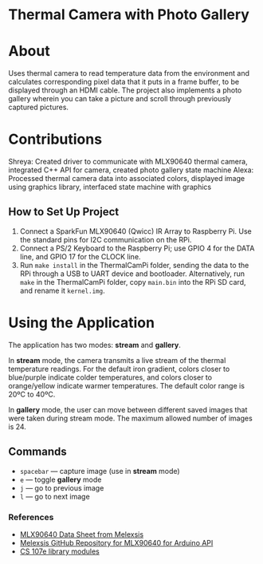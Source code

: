# Thermal Camera with Photo Gallery

# About
Uses thermal camera to read temperature data from the environment and calculates corresponding pixel data that it puts in a frame buffer, to be displayed through an HDMI cable.
The project also implements a photo gallery wherein you can take a picture and scroll through previously captured pictures.

# Contributions
Shreya: Created driver to communicate with MLX90640 thermal camera, integrated C++ API for camera, created photo gallery state machine
Alexa: Processed thermal camera data into associated colors, displayed image using graphics library, interfaced state machine with graphics

## How to Set Up Project
1. Connect a SparkFun MLX90640 (Qwicc) IR Array to Raspberry Pi. Use the standard pins for I2C communication on the RPi.
2. Connect a PS/2 Keyboard to the Raspberry Pi; use GPIO 4 for the DATA line, and GPIO 17 for the CLOCK line.
3. Run `make install` in the ThermalCamPi folder, sending the data to the RPi through a USB to UART device and bootloader. Alternatively, run `make` in the ThermalCamPi folder, copy `main.bin` into the RPi SD card, and rename it `kernel.img`.

# Using the Application
The application has two modes: **stream** and **gallery**.

In **stream** mode, the camera transmits a live stream of the thermal temperature readings. For the default iron gradient, colors closer to blue/purple indicate colder temperatures, and colors closer to orange/yellow indicate warmer temperatures. The default color range is 20ºC to 40ºC.

In **gallery** mode, the user can move between different saved images that were taken during stream mode. The maximum allowed number of images is 24.

## Commands
- `spacebar` — capture image (use in **stream** mode)
- `e` — toggle **gallery** mode
- `j` — go to previous image
- `l` — go to next image

### References
- [MLX90640 Data Sheet from Melexsis](https://www.melexis.com/-/media/files/documents/datasheets/mlx90640-datasheet-melexis.pdf)
- [Melexsis GitHub Repository for MLX90640 for Arduino API](https://github.com/melexis/mlx90640-library)
- [CS 107e library modules](https://github.com/cs107e/cs107e.github.io)
